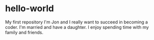 # hello-world
My first repository
I'm Jon and I really want to succeed in becoming a coder.  I'm married and have a daughter.  I enjoy spending time with my family and friends.  
